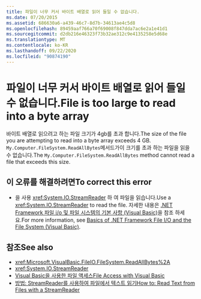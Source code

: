 ```yaml
---
title: 파일이 너무 커서 바이트 배열로 읽어 들일 수 없습니다.
ms.date: 07/20/2015
ms.assetid: 686630a6-a439-46c7-8d7b-34613ae4c5d8
ms.openlocfilehash: 89459aaf766a70f69008f847dda7ac6e2a1e41d1
ms.sourcegitcommit: d2db216e46323f73b32ae312c9e4135258e5d68e
ms.translationtype: MT
ms.contentlocale: ko-KR
ms.lasthandoff: 09/22/2020
ms.locfileid: "90874190"
---
```

# <a name="file-is-too-large-to-read-into-a-byte-array"></a><span data-ttu-id="30af5-102">파일이 너무 커서 바이트 배열로 읽어 들일 수 없습니다.</span><span class="sxs-lookup"><span data-stu-id="30af5-102">File is too large to read into a byte array</span></span>

<span data-ttu-id="30af5-103">바이트 배열로 읽으려고 하는 파일 크기가 4gb를 초과 합니다.</span><span class="sxs-lookup"><span data-stu-id="30af5-103">The size of the file you are attempting to read into a byte array exceeds 4 GB.</span></span> <span data-ttu-id="30af5-104">`My.Computer.FileSystem.ReadAllBytes`메서드가이 크기를 초과 하는 파일을 읽을 수 없습니다.</span><span class="sxs-lookup"><span data-stu-id="30af5-104">The `My.Computer.FileSystem.ReadAllBytes` method cannot read a file that exceeds this size.</span></span>  
  
## <a name="to-correct-this-error"></a><span data-ttu-id="30af5-105">이 오류를 해결하려면</span><span class="sxs-lookup"><span data-stu-id="30af5-105">To correct this error</span></span>  
  
- <span data-ttu-id="30af5-106">을 사용 <xref:System.IO.StreamReader> 하 여 파일을 읽습니다.</span><span class="sxs-lookup"><span data-stu-id="30af5-106">Use a <xref:System.IO.StreamReader> to read the file.</span></span> <span data-ttu-id="30af5-107">자세한 내용은 [.NET Framework 파일 i/o 및 파일 시스템의 기본 사항 (Visual Basic)](../../developing-apps/programming/drives-directories-files/basics-of-net-framework-file-io-and-the-file-system.md)을 참조 하세요.</span><span class="sxs-lookup"><span data-stu-id="30af5-107">For more information, see [Basics of .NET Framework File I/O and the File System (Visual Basic)](../../developing-apps/programming/drives-directories-files/basics-of-net-framework-file-io-and-the-file-system.md).</span></span>  
  
## <a name="see-also"></a><span data-ttu-id="30af5-108">참조</span><span class="sxs-lookup"><span data-stu-id="30af5-108">See also</span></span>

- <xref:Microsoft.VisualBasic.FileIO.FileSystem.ReadAllBytes%2A>
- <xref:System.IO.StreamReader>
- [<span data-ttu-id="30af5-109">Visual Basic을 사용한 파일 액세스</span><span class="sxs-lookup"><span data-stu-id="30af5-109">File Access with Visual Basic</span></span>](../../developing-apps/programming/drives-directories-files/file-access.md)
- [<span data-ttu-id="30af5-110">방법: StreamReader를 사용하여 파일에서 텍스트 읽기</span><span class="sxs-lookup"><span data-stu-id="30af5-110">How to: Read Text from Files with a StreamReader</span></span>](../../developing-apps/programming/drives-directories-files/how-to-read-text-from-files-with-a-streamreader.md)
